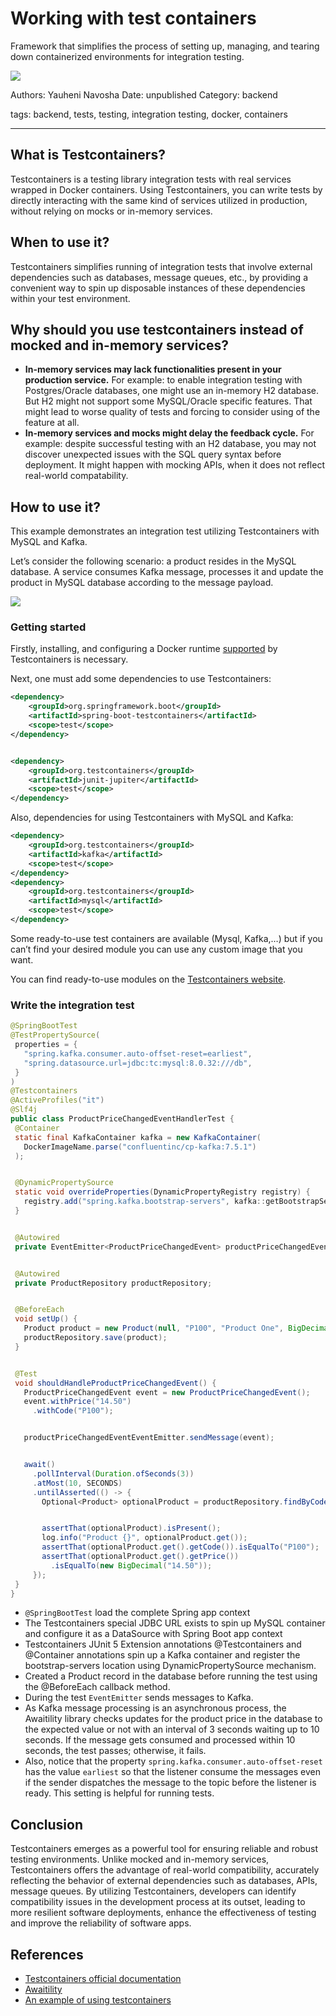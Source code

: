# Working with test containers


Framework that simplifies the process of setting up, managing, and tearing down containerized environments for integration testing.


![](assets/testcontainers.png)


Authors: Yauheni Navosha
Date: unpublished
Category: backend


tags: backend, tests, testing, integration testing, docker, containers

---

## What is Testcontainers?

Testcontainers is a testing library integration tests with real services wrapped in Docker containers. Using Testcontainers, you can write tests by directly interacting with the same kind of services utilized in production, without relying on mocks or in-memory services.

## When to use it?

Testcontainers simplifies running of integration tests that involve external dependencies such as databases, message queues, etc., by providing a convenient way to spin up disposable instances of these dependencies within your test environment.

## Why should you use testcontainers instead of mocked and in-memory services?

  - **In-memory services may lack functionalities present in your production service.** For example: to enable integration testing with Postgres/Oracle databases, one might use an in-memory H2 database. But H2 might not support some MySQL/Oracle specific features. That might lead to worse quality of tests and forcing to consider using of the feature at all.
  - **In-memory services and mocks might delay the feedback cycle.** For example: despite successful testing with an H2 database, you may not discover unexpected issues with the SQL query syntax before deployment. It might happen with mocking APIs, when it does not reflect real-world compatability.

## How to use it?

This example demonstrates an integration test utilizing Testcontainers with MySQL and Kafka.

Let’s consider the following scenario:
a product resides in the MySQL database. A service consumes Kafka message, processes it and update the product in MySQL database according to the message payload.

![](assets/diagram.png)

### Getting started
Firstly, installing, and configuring a Docker runtime [supported](https://java.testcontainers.org/supported_docker_environment/) by Testcontainers is necessary.

Next, one must add some dependencies to use Testcontainers:

```xml
<dependency>
    <groupId>org.springframework.boot</groupId>
    <artifactId>spring-boot-testcontainers</artifactId>
    <scope>test</scope>
</dependency>


<dependency>
    <groupId>org.testcontainers</groupId>
    <artifactId>junit-jupiter</artifactId>
    <scope>test</scope>
</dependency>
```

Also, dependencies for using Testcontainers with MySQL and Kafka:

```xml
<dependency>
    <groupId>org.testcontainers</groupId>
    <artifactId>kafka</artifactId>
    <scope>test</scope>
</dependency>
<dependency>
    <groupId>org.testcontainers</groupId>
    <artifactId>mysql</artifactId>
    <scope>test</scope>
</dependency>
```

Some ready-to-use test containers are available (Mysql, Kafka,…) but if you can’t find your desired module you can use any custom image that you want.

You can find ready-to-use modules on the [Testcontainers website](https://testcontainers.com/).


### Write the integration test


```java
@SpringBootTest
@TestPropertySource(
 properties = {
   "spring.kafka.consumer.auto-offset-reset=earliest",
   "spring.datasource.url=jdbc:tc:mysql:8.0.32:///db",
 }
)
@Testcontainers
@ActiveProfiles("it")
@Slf4j
public class ProductPriceChangedEventHandlerTest {
 @Container
 static final KafkaContainer kafka = new KafkaContainer(
   DockerImageName.parse("confluentinc/cp-kafka:7.5.1")
 );


 @DynamicPropertySource
 static void overrideProperties(DynamicPropertyRegistry registry) {
   registry.add("spring.kafka.bootstrap-servers", kafka::getBootstrapServers);
 }


 @Autowired
 private EventEmitter<ProductPriceChangedEvent> productPriceChangedEventEventEmitter;


 @Autowired
 private ProductRepository productRepository;


 @BeforeEach
 void setUp() {
   Product product = new Product(null, "P100", "Product One", BigDecimal.TEN);
   productRepository.save(product);
 }


 @Test
 void shouldHandleProductPriceChangedEvent() {
   ProductPriceChangedEvent event = new ProductPriceChangedEvent();
   event.withPrice("14.50")
     .withCode("P100");


   productPriceChangedEventEventEmitter.sendMessage(event);


   await()
     .pollInterval(Duration.ofSeconds(3))
     .atMost(10, SECONDS)
     .untilAsserted(() -> {
       Optional<Product> optionalProduct = productRepository.findByCode("P100");


       assertThat(optionalProduct).isPresent();
       log.info("Product {}", optionalProduct.get());
       assertThat(optionalProduct.get().getCode()).isEqualTo("P100");
       assertThat(optionalProduct.get().getPrice())
         .isEqualTo(new BigDecimal("14.50"));
     });
 }
}
```


* `@SpringBootTest` load the complete Spring app context
* The Testcontainers special JDBC URL exists to spin up MySQL container and configure it as a DataSource with Spring Boot app context
* Testcontainers JUnit 5 Extension annotations @Testcontainers and @Container annotations spin up a Kafka container and register the bootstrap-servers location using DynamicPropertySource mechanism.
* Created a Product record in the database before running the test using the @BeforeEach callback method.
* During the test `EventEmitter` sends messages to Kafka.
* As Kafka message processing is an asynchronous process, the Awaitility library checks updates for the product price in the database to the expected value or not with an interval of 3 seconds waiting up to 10 seconds. If the message gets consumed and processed within 10 seconds, the test passes; otherwise, it fails.
* Also, notice that the property `spring.kafka.consumer.auto-offset-reset` has the value `earliest` so that the listener consume the messages even if the sender dispatches the message to the topic before the listener is ready. This setting is helpful for running tests.

## Conclusion
Testcontainers emerges as a powerful tool for ensuring reliable and robust testing environments. Unlike mocked and in-memory services, 
Testcontainers offers the advantage of real-world compatibility, accurately reflecting the behavior of external dependencies such as databases, APIs, message queues.
By utilizing Testcontainers, developers can identify compatibility issues in the development process at its outset, leading to more resilient software deployments, 
enhance the effectiveness of testing and improve the reliability of software apps.

## References
 - [Testcontainers official documentation](https://testcontainers.com/)
 - [Awaitility](http://www.awaitility.org/)
 - [An example of using testcontainers](https://github.com/Backbase/working-with-testcontainers)
